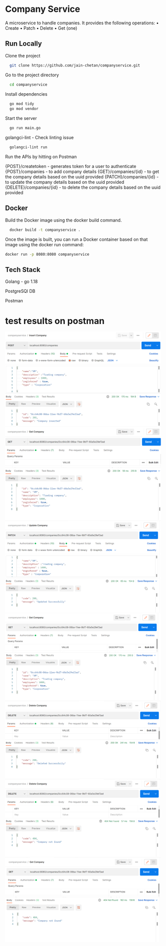 # Company Service

A microservice to handle companies. It provides the following operations:
• Create
• Patch
• Delete
• Get (one)


## Run Locally

Clone the project

```bash
  git clone https://github.com/jain-chetan/companyservice.git
```

Go to the project directory

```bash
  cd companyservice
```

Install dependencies

```bash
  go mod tidy
  go mod vendor
```

Start the server

```bash
  go run main.go
```

golangci-lint - Check linting issue

```bash
  golangci-lint run
```

Run the APIs by hitting on Postman

{POST}/createtoken - generates token for a user to authenticate
{POST}/companies - to add company details
{GET}/companies/{id} - to get the company details based on the uuid provided
{PATCH}/companies/{id} - to update the company details based on the uuid provided
{DELETE}/companies/{id} - to delete the company details based on the uuid provided

## Docker

Build the Docker image using the docker build command.

```bash
  docker build -t companyservice .
```
Once the image is built, you can run a Docker container based on that image using the docker run command:

```bash
docker run -p 8080:8080 companyservice
```

## Tech Stack

Golang - go 1.18

PostgreSQl DB

Postman


# test results on postman
![Alt text](image.png)
![Alt text](image-1.png)
![Alt text](image-2.png)
![Alt text](image-3.png)
![Alt text](image-4.png)
![Alt text](image-5.png)
![Alt text](image-6.png)